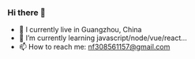 ### Hi there 👋


- 🔭 I currently live in Guangzhou, China
- 🌱 I’m currently learning javascript/node/vue/react...
- 📫 How to reach me: nf308561157@gmail.com


